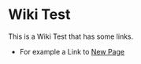 # Wiki Test

This is a Wiki Test that has some links.  
* For example a Link to [New Page](NewPage.md)

